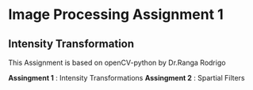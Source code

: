 # Image Processing Assignment 1

## Intensity Transformation 

This Assignment is based on openCV-python by Dr.Ranga Rodrigo

**Assingment 1** : Intensity Transformations
**Assingment 2** : Spartial Filters

